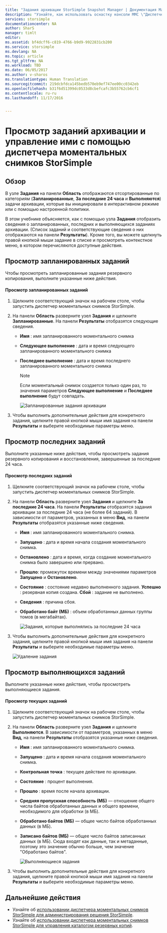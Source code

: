 ```yaml
---
title: "Задания архивации StorSimple Snapshot Manager | Документация Майкрософт"
description: "Узнайте, как использовать оснастку консоли MMC \"Диспетчер моментальных снимков StorSimple\" для просмотра запланированных, выполняющихся и завершенных заданий архивации, а также управления ими."
services: storsimple
documentationcenter: NA
author: SharS
manager: timlt
editor: 
ms.assetid: bf4dcff6-c819-4766-b9d9-9922831cb200
ms.service: storsimple
ms.devlang: NA
ms.topic: article
ms.tgt_pltfrm: NA
ms.workload: TBD
ms.date: 06/05/2017
ms.author: v-sharos
ms.translationtype: Human Translation
ms.sourcegitcommit: 219dcbfdca145bedb570eb9ef747ee00cc0342eb
ms.openlocfilehash: b31f6d51399dc0533d8cbefcafc3b55762cb6cf1
ms.contentlocale: ru-ru
ms.lasthandoff: 11/17/2016


---
```

# <a name="use-storsimple-snapshot-manager-to-view-and-manage-backup-jobs"></a>Просмотр заданий архивации и управление ими с помощью диспетчера моментальных снимков StorSimple

## <a name="overview"></a>Обзор
В узле **Задания** на панели **Область** отображаются отсортированные по категориям (**Запланированные**, **За последние 24 часа** и **Выполняются**) задачи архивации, которые вы инициировали в интерактивном режиме или с помощью настроенной политики. 

В этом учебнике объясняется, как с помощью узла **Задания** отобразить сведения о запланированных, последних и выполняющихся заданиях архивации. (Список заданий и соответствующие сведения о них отображаются на панели **Результаты**). Кроме того, вы можете щелкнуть правой кнопкой мыши задание в списке и просмотреть контекстное меню, в котором перечисляются доступные действия.

## <a name="view-scheduled-jobs"></a>Просмотр запланированных заданий
Чтобы просмотреть запланированные задания резервного копирования, выполните указанные ниже действия.

#### <a name="to-view-scheduled-jobs"></a>Просмотр запланированных заданий
1. Щелкните соответствующий значок на рабочем столе, чтобы запустить диспетчер моментальных снимков StorSimple. 
2. На панели **Область** разверните узел **Задания** и щелкните **Запланированные**. На панели **Результаты** отобразятся следующие сведения.
   
   * **Имя** : имя запланированного моментального снимка
   * **Следующее выполнение** : дата и время следующего запланированного моментального снимка
   * **Последнее выполнение** : дата и время последнего запланированного моментального снимка
     
     > [!NOTE]
     > Если моментальный снимок создается только один раз, то значения параметров **Следующее выполнение** и **Последнее выполнение** будут совпадать.
     
     ![Запланированные задания архивации](./media/storsimple-snapshot-manager-manage-backup-jobs/HCS_SSM_Jobs_scheduled.png) 
3. Чтобы выполнить дополнительные действия для конкретного задания, щелкните правой кнопкой мыши имя задания на панели **Результаты** и выберите необходимые параметры меню.

## <a name="view-recent-jobs"></a>Просмотр последних заданий
Выполните указанные ниже действия, чтобы просмотреть задания резервного копирования и восстановления, завершенные за последние 24 часа.

#### <a name="to-view-recent-jobs"></a>Просмотр последних заданий
1. Щелкните соответствующий значок на рабочем столе, чтобы запустить диспетчер моментальных снимков StorSimple.
2. На панели **Область** разверните узел **Задания** и щелкните **За последние 24 часа**. На панели **Результаты** отобразятся задания архивации за последние 24 часа (не более 64 заданий). В зависимости от параметров, указанных в меню **Вид**, на панели **Результаты** отобразятся указанные ниже сведения.
   
   * **Имя** : имя запланированного моментального снимка.
   * **Запущено** : дата и время начала создания моментального снимка.
   * **Остановлено** : дата и время, когда создание моментального снимка было завершено или прервано.
   * **Прошло**: промежуток времени между значениями параметров **Запущено** и **Остановлено**.
   * **Состояние** : состояние недавно выполненного задания. **Успешно** : резервная копия создана. **Сбой** : задание не выполнено.
   * **Сведения** : причина сбоя.
   * **Обработано байт (МБ)** : объем обработанных данных группы томов (в мегабайтах). 
     
     ![Задания, которые выполнялись за последние 24 часа](./media/storsimple-snapshot-manager-manage-backup-jobs/HCS_SSM_Jobs_Last_24_hours.png) 
3. Чтобы выполнить дополнительные действия для конкретного задания, щелкните правой кнопкой мыши имя задания на панели **Результаты** и выберите необходимые параметры меню.
   
    ![Удаление задания](./media/storsimple-snapshot-manager-manage-backup-catalog/HCS_SSM_Delete_backup.png)

## <a name="view-currently-running-jobs"></a>Просмотр выполняющихся заданий
Выполните указанные ниже действия, чтобы просмотреть выполняющиеся задания.

#### <a name="to-view-currently-running-jobs"></a>Просмотр текущих заданий
1. Щелкните соответствующий значок на рабочем столе, чтобы запустить диспетчер моментальных снимков StorSimple.
2. На панели **Область** разверните узел **Задания** и щелкните **Выполняются**. В зависимости от параметров, указанных в меню **Вид**, на панели **Результаты** отобразятся указанные ниже сведения.
   
   * **Имя** : имя запланированного моментального снимка.
   * **Запущено** : дата и время начала создания моментального снимка.
   * **Контрольная точка** : текущее действие по архивации.
   * **Состояние** : процент выполнения.
   * **Прошло** : время после начала архивации. 
   * **Средняя пропускная способность (МБ)** — отношение общего числа байтов обработанных данных и общего времени, необходимого для обработки (в МБ).
   * **Обработано байтов (МБ)** — общее число байтов обработанных данных (в МБ).
   * **Записано байтов (МБ)** — общее число байтов записанных данных (в МБ). Сюда входят как данные, так и метаданные, поэтому это значение обычно больше, чем значение "Обработано байтов".
     
     ![Выполняющиеся задания](./media/storsimple-snapshot-manager-manage-backup-jobs/HCS_SSM_Jobs_running.png)
3. Чтобы выполнить дополнительные действия для конкретного задания, щелкните правой кнопкой мыши имя задания на панели **Результаты** и выберите необходимые параметры меню.

## <a name="next-steps"></a>Дальнейшие действия
* Узнайте об [использовании диспетчера моментальных снимков StorSimple для администрирования решения StorSimple](storsimple-snapshot-manager-admin.md).
* Узнайте об [использовании диспетчера моментальных снимков StorSimple для управления каталогом резервных копий](storsimple-snapshot-manager-manage-backup-catalog.md).



